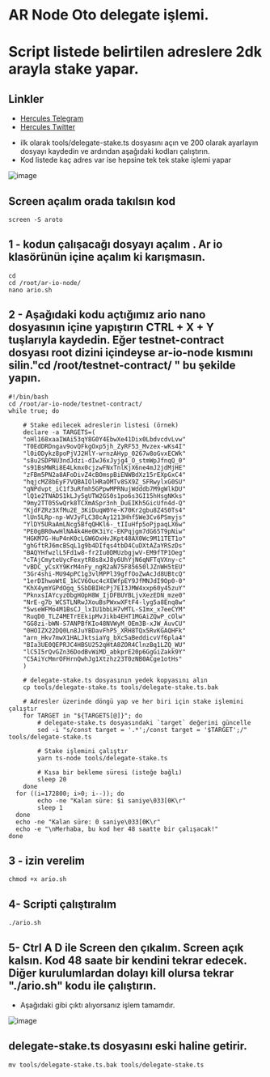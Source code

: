 # AR Node Oto delegate işlemi. 
# Script listede belirtilen adreslere 2dk arayla stake yapar.


## Linkler
 * [Hercules Telegram](https://t.me/HerculesNode)
 * [Hercules Twitter](https://twitter.com/Herculesnode)


- ilk olarak tools/delegate-stake.ts dosyasını açın ve 200 olarak ayarlayın dosyayı kaydedin ve ardından aşağıdaki kodları çalıştırın. 
- Kod listede kaç adres var ise hepsine tek tek stake işlemi yapar 

![image](https://github.com/HerculesNode/ario-delegate/assets/101635385/679ba253-8be7-4ae7-924d-3c8b397f4dcd)

## Screen açalım orada takılsın kod
```shell
screen -S aroto
```

## 1 - kodun çalışacağı dosyayı açalım . Ar io klasörünün içine açalım ki karışmasın.
```shell
cd
cd /root/ar-io-node/
nano ario.sh
```

## 2 - Aşağıdaki kodu açtığımız ario nano dosyasının içine yapıştırın CTRL + X + Y tuşlarıyla kaydedin. Eğer testnet-contract dosyası root dizini içindeyse ar-io-node kısmını silin."cd /root/testnet-contract/ " bu şekilde yapın.
```shell
#!/bin/bash
cd /root/ar-io-node/testnet-contract/
while true; do

	# Stake edilecek adreslerin listesi (örnek)
	declare -a TARGETS=(
	"oHl168xaaIWAi53qY8G0Y4EbwXe41Dix0LbdvcdvLvw"
	"T0EdDRDngav9ovQFkgOxp5jh_ZyRF53_Mvzex-wKs4I"
	"l0iODykz8poPjVJ2HlY-wrnzAHyp_0267w8oGvxECWk"
	"s8u2SDPNU3ndJdzi-dIwJ6xJyjg4_O_stmWpJfnqQ_0"
	"s91BsMWRi8E4Lkmx0cjzwFNxTnlKjX6ne4mJ2jdMjHE"
	"zFBm5PN2a8AFoDivZ4cBOmspBiENWBdXz15rEXpGxC4"
	"hqjcMZ8bEyF7VQBAIOlHRaOMTv8SX9Z_SFRwylxG0SU"
	"qNPdvpt_iC1f3uRfmh5GPpwMPRNujWdddb7M9gWlkDU"
	"lQ1e2TNADS1kLJy5gUTW2GS0s1po6s3GI15hHsgNKks"
	"9my2TT05SwQrk8TCXmASpr3nh_DuEIKh5GicUfn4d-Q"
	"KjdFZRz3XfMu2E_3KiDuqW0Ye-K70Kr2gbu8Z4S0Ts4"
	"lUn5LRp-np-WVJyFLC38cAy1213Hhf5We3Cv6PSmyjs"
	"YlDY5URaAmLNcg5BfqQHKl6-_tIIuHfp5oPjpaqLX6w"
	"PE0gBR0wwHlNA4k4He0K3iYc-EKPqjgm7dG65T9pNiw"
	"HGKM7G-HuP4nK0cLGW6OxHvJKpt48AX0Wc9M11TET1o"
	"ghGftRJ6mcBSqL1g9b4DIfqs4tbD4CuDXtAZaYRSzDs"
	"BAQYHfwzlL5Fd1w8-fr2Iu0DMUzbgjwV-EM9fTP1Oeg"
	"cTAjCmyteUycFexytR8s8xJ8y6UhYjN6qNFTqVXny-c"
	"vBDC_yCsXY9KrM4nFy_ngR2aN75F85650lJZnWH5tEU"
	"3Gr4shi-MU94pPC1g3vlMPPl39gffOoZwAcJd8UBtcQ"
	"1erDIhwoWtE_1kCV6Ouc4cXEWfpEY9JfMNJdI9Op0-0"
	"KhX4ymYGPdOgq_5SbDBIHcPj7EI3JMW4xxp60y45zuY"
	"PknxsIAYcyz0bgHOpH8W_IjDFBUYBLjvXezEDN_mze0"
	"NrE-g7b_WCSTLNRwJXouBsPWxwXFtF4-lyg5a8Enq8w"
	"5wseWFMo4M1BsCJ_lxIU1bbLH7vMTL-SImx_x7eeCYM"
	"RuqD0_TLZ4METrEEkipMvJikb4EHT1MGAiZQwP_cOlw"
	"GG8zi-bWN-S7ANPBfKIo48NVWyM_OEm3B-xJW_AuvCU"
	"0HOIZX22DQ0Ln8JuYBDavFhP5_XRH8TQx5RvKGAQHFk"
	"arn_Hkv7mwX1HALJktsiaYg_bXc5aBeddicvVf6pla4"
	"BIa3UE0QEPRJC4HBSU252qHtA8ZOR4ClnzBq1LZQ_WU"
	"lC5I5rQvGZn36DodBvWiMD_abkprE20p6GgGiZakk9Y"
	"C5AiYcMmrOFHrnQwhJg1Xtzhz23T0zNB0ACge1otHs"
	)

	# delegate-stake.ts dosyasının yedek kopyasını alın
	cp tools/delegate-stake.ts tools/delegate-stake.ts.bak

	# Adresler üzerinde döngü yap ve her biri için stake işlemini çalıştır
	for TARGET in "${TARGETS[@]}"; do
		# delegate-stake.ts dosyasındaki `target` değerini güncelle
		sed -i "s/const target = '.*';/const target = '$TARGET';/" tools/delegate-stake.ts

  		# Stake işlemini çalıştır
  		yarn ts-node tools/delegate-stake.ts

  		# Kısa bir bekleme süresi (isteğe bağlı)
  		sleep 20
	done
  for ((i=172800; i>0; i--)); do
        echo -ne "Kalan süre: $i saniye\033[0K\r"
        sleep 1
  done
  echo -ne "Kalan süre: 0 saniye\033[0K\r"
  echo -e "\nMerhaba, bu kod her 48 saatte bir çalışacak!"
done
```

## 3 - izin verelim
```shell
chmod +x ario.sh
```

## 4- Scripti çalıştıralım
```shell
./ario.sh
```

## 5- Ctrl A D ile Screen den çıkalım. Screen açık kalsın. Kod 48 saate bir kendini tekrar edecek. Diğer kurulumlardan dolayı kill olursa tekrar "./ario.sh" kodu ile çalıştırın.

- Aşağıdaki gibi çıktı alıyorsanız işlem tamamdır. 

![image](https://github.com/HerculesNode/ario-delegate/assets/101635385/5ae19608-6e97-4979-8041-d4158b01d4f1)


## delegate-stake.ts dosyasını eski haline getirir. 
```shell
mv tools/delegate-stake.ts.bak tools/delegate-stake.ts
```

